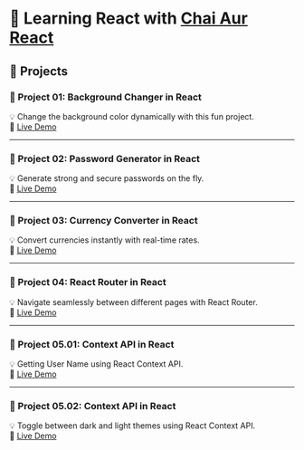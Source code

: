 # 🚀 Learning React with [Chai Aur React](https://www.youtube.com/playlist?list=PLu71SKxNbfoDqgPchmvIsL4hTnJIrtige)

## 📂 Projects

### 🎨 Project 01: Background Changer in React  
💡 Change the background color dynamically with this fun project.  
🔗 [Live Demo](https://hot-colorchanger.surge.sh/)  

---

### 🔐 Project 02: Password Generator in React  
💡 Generate strong and secure passwords on the fly.  
🔗 [Live Demo](https://hot-password-generator.surge.sh/)  

---

### 💱 Project 03: Currency Converter in React  
💡 Convert currencies instantly with real-time rates.  
🔗 [Live Demo](https://hot-currencyconverter.surge.sh/)  

---

### 🧭 Project 04: React Router in React  
💡 Navigate seamlessly between different pages with React Router.  
🔗 [Live Demo](https://hot-reactrouter.surge.sh/)  

---

### 📝 Project 05.01: Context API in React  
💡 Getting User Name using React Context API.  
🔗 [Live Demo](https://hot-contextAPI.surge.sh/)  

---

### 🌙 Project 05.02: Context API in React  
💡 Toggle between dark and light themes using React Context API.  
🔗 [Live Demo](https://hot-darktheme.surge.sh/)  
